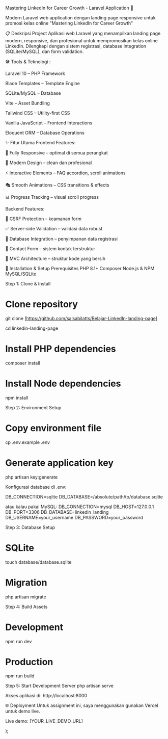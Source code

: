 Mastering LinkedIn for Career Growth - Laravel Application 🚀

Modern Laravel web application dengan landing page responsive untuk promosi kelas online "Mastering LinkedIn for Career Growth"

📋 Deskripsi Project
Aplikasi web Laravel yang menampilkan landing page modern, responsive, dan profesional untuk mempromosikan kelas online LinkedIn.
Dilengkapi dengan sistem registrasi, database integration (SQLite/MySQL), dan form validation.

🛠️ Tools & Teknologi :

Laravel 10 – PHP Framework

Blade Templates – Template Engine

SQLite/MySQL – Database

Vite – Asset Bundling

Tailwind CSS – Utility-first CSS

Vanilla JavaScript – Frontend Interactions

Eloquent ORM – Database Operations


✨ Fitur Utama
Frontend Features:

📱 Fully Responsive – optimal di semua perangkat

🎨 Modern Design – clean dan profesional

⚡ Interactive Elements – FAQ accordion, scroll animations

🎭 Smooth Animations – CSS transitions & effects

📊 Progress Tracking – visual scroll progress


Backend Features:

🔐 CSRF Protection – keamanan form

✅ Server-side Validation – validasi data robust

💾 Database Integration – penyimpanan data registrasi

📧 Contact Form – sistem kontak terstruktur

🔄 MVC Architecture – struktur kode yang bersih


🚀 Installation & Setup
Prerequisites
PHP 8.1+
Composer
Node.js & NPM
MySQL/SQLite

Step 1: Clone & Install
# Clone repository
git clone [https://github.com/salsabilatts/Belajar-LinkedIn-landing-page]

cd linkedin-landing-page

# Install PHP dependencies
composer install

# Install Node dependencies
npm install

Step 2: Environment Setup
# Copy environment file
cp .env.example .env

# Generate application key
php artisan key:generate

Konfigurasi database di .env:

DB_CONNECTION=sqlite
DB_DATABASE=/absolute/path/to/database.sqlite

atau kalau pakai MySQL:
DB_CONNECTION=mysql
DB_HOST=127.0.0.1
DB_PORT=3306
DB_DATABASE=linkedin_landing
DB_USERNAME=your_username
DB_PASSWORD=your_password

Step 3: Database Setup
# SQLite
touch database/database.sqlite

# Migration
php artisan migrate

Step 4: Build Assets
# Development
npm run dev

# Production
npm run build

Step 5: Start Development Server
php artisan serve


Akses aplikasi di: http://localhost:8000

🌐 Deployment
Untuk assignment ini, saya menggunakan gunakan Vercel untuk demo live.

Live demo: [YOUR_LIVE_DEMO_URL]

);
